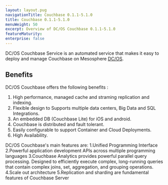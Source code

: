 ```yaml
---
layout: layout.pug
navigationTitle: Couchbase 0.1.1-5.1.0
title: Couchbase 0.1.1-5.1.0
menuWeight: 50
excerpt: Overview of DC/OS Couchbase 0.1.1-5.1.0
featureMaturity:
enterprise: false
---
```


DC/OS Couchbase Service is an automated service that makes it easy to deploy and manage Couchbase on Mesosphere [DC/OS](https://mesosphere.com/product/). 

## Benefits
DC/OS Couchbase offers the following benefits :
1. High performance, managed cache and straming replication and indexing.
2. Flexible design to Supports multiple data centers, Big Data and SQL Integrations.
3. An embedded DB (Couchbase Lite) for iOS and android.
4. Couchbase is distributed and fault tolerant.
5. Easily configurable to support Container and Cloud Deployments.
6. High Availability.

DC/OS Couchbase's main features are:
1.Unified Programming Interface
2.Powerful application development APIs across multiple programming languages
3.Couchbase Analytics provides powerful parallel query processing. Designed to efficiently execute complex, long-running queries that contain complex joins, set, aggregation, and grouping operations.
4.Scale out architecture
5.Replication and sharding are fundamental features of Couchbase Server
